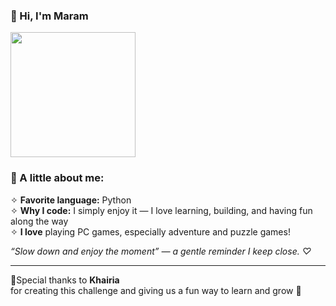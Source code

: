 ### 🌸 Hi, I'm Maram

<img src="https://media0.giphy.com/media/v1.Y2lkPTc5MGI3NjExYWhwMTJhdm1yOGpveTFkN203cHdrbTlpNDVxOWRzZTg4enlvMndqZSZlcD12MV9pbnRlcm5hbF9naWZfYnlfaWQmY3Q9Zw/LHZyixOnHwDDy/giphy.gif" width="200"/>

### 🌿 A little about me:

✧ **Favorite language:** Python  
✧ **Why I code:** I simply enjoy it — I love learning, building, and having fun along the way  
✧ **I love** playing PC games, especially adventure and puzzle games!



_“Slow down and enjoy the moment” — a gentle reminder I keep close. ♡_


---

🌷Special thanks to **Khairia**  
 for creating this challenge and giving us a fun way to learn and grow 🌷
